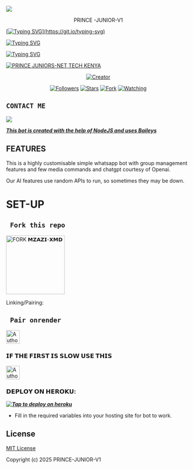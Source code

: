 
<a><img src='https://files.catbox.moe/z8ls7k.jpg'/></a>


<p align="center">                                              PRINCE -JUNIOR-V1



</p>
<p align="center"> 
  <a href="https://whatsapp.com/channel/0029VajQn6YF1YlPE0XgBC2m">
    


 
[![Typing SVG](https://readme-typing-svg.herokuapp.com?font=Rockstar-ExtraBold&size=30&pause=1000&color=0000FF&center=true&vCenter=true&width=500&height=60&lines=WELCOME+TO+PRINCE-JUNIOR-V1!)](https://git.io/typing-svg)

   [![Typing SVG](https://readme-typing-svg.herokuapp.com?font=Rockstar-ExtraBold&color=F33A6A&lines=FORK+AND+MAYBE+GIVE+ME+A+STAR)](https://git.io/typing-svg)

<a href="https://git.io/typing-svg"><img src="https://readme-typing-svg.demolab.com?font=Fira+Code&pause=1000&random=false&width=435&lines= MADE+IN+KENYA+BY+JUNIOR-EZED" alt="Typing SVG" /></a>
 

<p align="center">

[![PRINCE JUNIORS-NET TECH KENYA](https://github.com/TeddyDommie.png?lenght=50width=50)](https://github.com/TeddyDommie)
</p>

<p align="center">
<a href="#"><img title="Creator" src="https://img.shields.io/badge/Creator-JUNIOR-blue.svg?style=for-the-badge&logo=github"></a>
</p>
<p align="center">
<a href="https://https://github.com/Nyanuga?tab=followers"><img title="Followers" src="https://files.catbox.moe/4506bh.jpg?label=Followers&style=social"></a>
<a href="https://github.com/Nyanuga/Nyanuga/stargazers/"><img title="Stars" src="https://img.shields.io/github/stars/TeddyDommie/MZAZI-XMD?&style=social"></a>
<a href="https://github.com/TeddyDommie/PRINCE-JUNIOR-V1/network/members"><img title="Fork" src="https://img.shields.io/github/forks/TeddyDommie/MZAZI-XMD?style=social"></a>
<a href="https://github.com/Nyanuga/Nyanuga/watchers"><img title="Watching" src="https://img.shields.io/github/watchers/TeddyDommie/MZAZI-XMD?label=Watching&style=social"></a>
</p>
 

## ```CONTACT ME```

<p align="center">

<a href="https://api.whatsapp.com/send?phone=254723245807&text=Hello+JUNIOR"><img src="https://img.shields.io/badge/Contact JUNIOR༆-25D366?style=for-the-badge&logo=whatsapp&logoColor=white" />


***This bot is created with the help of NodeJS and uses [Baileys](https://github.com/whiskeysockets/Baileys)***

## FEATURES
This is a highly customisable simple whatsapp bot with group management features and few media commands and chatgpt courtesy of Openai.

Our AI features use random APIs to run, so sometimes they may be down.

# SET-UP

## ` Fork this repo`
<p align="centre">
<a href="https://github.com/Nyanuga/Nyanuga/fork"><img src="https://img.shields.io/badge/Fork%20Create-purple?style=for-the-badge&logo=github" alt="FORK 𝗠𝗭𝗔𝗭𝗜-𝗫𝗠𝗗" width="160"></a>
<p/>
  
Linking/Pairing:
## ` Pair onrender`
<p align="centre">
<a href="https://mzazi-xmd-session-1.onrender.com"><img height= "37" title="Author" src="https://img.shields.io/badge/Session-pink?style=for-the-badge&logo=render"></a>
<p/>

### 𝗜𝗙 𝗧𝗛𝗘 𝗙𝗜𝗥𝗦𝗧 𝗜𝗦 𝗦𝗟𝗢𝗪 𝗨𝗦𝗘 𝗧𝗛𝗜𝗦
<p align="centre">
<a href="https://mzazi-xmd-session-2.onrender.com"><img height= "37" title="Author" src="https://img.shields.io/badge/Session-pink?style=for-the-badge&logo=render"></a>
<p/>            

###  𝗗𝗘𝗣𝗟𝗢𝗬 𝗢𝗡 𝗛𝗘𝗥𝗢𝗞𝗨:


 ***[![Tap to deploy on heroku](https://www.herokucdn.com/deploy/button.svg)](https://dashboard.heroku.com/new?button-url=https://github.com/TeddyDommie/MZAZI-XMD&template=https://github.com/Nyanuga/Nyanuga.git)***
 

    

- Fill in the required variables into your hosting site for bot to work.
 </h2>
     

    
 





## License

[MIT License](https://github.com/TeddyDommie/MZAZI-XMD/blob/main/LICENSE)

Copyright (c) 2025 PRINCE-JUNIOR-V1

